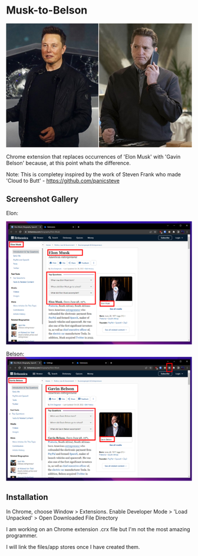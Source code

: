 Musk-to-Belson
=============

![](musk-belson.jpg)

Chrome extension that replaces occurrences of 'Elon Musk' with 'Gavin Belson' because, at this point whats the difference.

Note:
This is completey inspired by the work of Steven Frank who made 'Cloud to Butt' - https://github.com/panicsteve 

Screenshot Gallery
------------------

Elon:

![](\Screenshots\Elon.png)

Belson:
![](\Screenshots\Gavin.png)


Installation
------------

In Chrome, choose Window > Extensions. 
Enable Developer Mode > 'Load Unpacked' > Open Downloaded File Directory

I am working on an Chrome extension .crx file but I'm not the most amazing programmer.

I will link the files/app stores once I have created them.